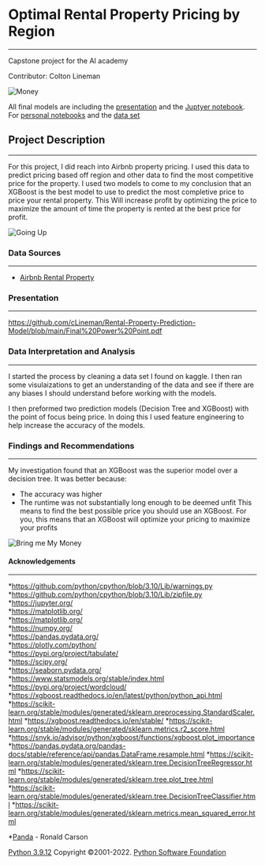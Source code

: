 # Optimal Rental Property Pricing by Region
***
Capstone project for the AI academy 

Contributor: Colton Lineman 

![Money](https://media.altpress.com/uploads/2018/06/make_money_gif.gif)

All final models are including the [presentation](https://github.com/cLineman/Rental-Property-Prediction-Model/blob/main/Final%20Power%20Point.pdf) and the [Juptyer notebook](https://github.com/cLineman/Rental-Property-Prediction-Model/blob/main/Final%20Notebook.ipynb). For [personal notebooks](https://github.com/cLineman/Rental-Property-Prediction-Model/tree/main/Working%20Notebooks) and the [data set](https://github.com/cLineman/Rental-Property-Prediction-Model/tree/main/Dataset)


## Project Description
***
For this project, I did reach into Airbnb property pricing. I used this data to predict pricing based off region and other data to find the most competitive price for the property.
I used two models to come to my conclusion that an XGBoost is the best model to use to predict the most completive price to price your rental property. This Will increase profit by optimizing the price to maximize the amount of time the property is rented at the best price for profit.

![Going Up](https://media1.tenor.com/images/fa0bd5b188840241312b1f35ade00b9f/tenor.gif?itemid=15715298)

### Data Sources
***
* [Airbnb Rental Property](https://www.kaggle.com/datasets/kritikseth/us-airbnb-open-data?resource=download)


### Presentation
***
https://github.com/cLineman/Rental-Property-Prediction-Model/blob/main/Final%20Power%20Point.pdf


### Data Interpretation and Analysis
***
I started the process by cleaning a data set I found on kaggle. I then ran some visulaizations to get an understanding of the data and see if there are any biases I should understand before working with the models.

I then preformed two prediction models (Decision Tree and XGBoost) with the point of focus being price. In doing this I used feature engineering to help increase the accuracy of the models.

### Findings and Recommendations
***
My investigation found that an XGBoost was the superior model over a decision tree. It was better because:
- The accuracy was higher
- The runtime was not substantially long enough to be deemed unfit
This means to find the best possible price you should use an XGBoost. For you, this means that an XGBoost will optimize your pricing to maximize your profits

![Bring me My Money](https://media0.giphy.com/media/XZmzFsNQETSFrXVDYr/giphy.gif?cid=790b7611539f28bea0b1ac55a9e7cd7875dd7c28bade4fd6&rid=giphy.gif&ct=g)

#### Acknowledgements
***
*https://github.com/python/cpython/blob/3.10/Lib/warnings.py  
*https://github.com/python/cpython/blob/3.10/Lib/zipfile.py  
*https://jupyter.org/  
*https://matplotlib.org/  
*https://matplotlib.org/  
*https://numpy.org/  
*https://pandas.pydata.org/  
*https://plotly.com/python/  
*https://pypi.org/project/tabulate/  
*https://scipy.org/  
*https://seaborn.pydata.org/ 
*https://www.statsmodels.org/stable/index.html
*https://pypi.org/project/wordcloud/
*https://xgboost.readthedocs.io/en/latest/python/python_api.html
*https://scikit-learn.org/stable/modules/generated/sklearn.preprocessing.StandardScaler.html
*https://xgboost.readthedocs.io/en/stable/
*https://scikit-learn.org/stable/modules/generated/sklearn.metrics.r2_score.html
*https://snyk.io/advisor/python/xgboost/functions/xgboost.plot_importance
*https://pandas.pydata.org/pandas-docs/stable/reference/api/pandas.DataFrame.resample.html
*https://scikit-learn.org/stable/modules/generated/sklearn.tree.DecisionTreeRegressor.html
*https://scikit-learn.org/stable/modules/generated/sklearn.tree.plot_tree.html
*https://scikit-learn.org/stable/modules/generated/sklearn.tree.DecisionTreeClassifier.html
*https://scikit-learn.org/stable/modules/generated/sklearn.metrics.mean_squared_error.html

*[Panda](https://www.publicdomainpictures.net/en/view-image.php?image=45712&picture=panda-bear) - Ronald Carson

[Python 3.9.12](https://www.python.org/) Copyright ©2001-2022. [Python Software Foundation](https://www.python.org/psf-landing/)